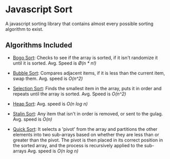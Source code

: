 # Javascript Sort

A javascript sorting library that contains almost every possible sorting algorithm to exist.


## Algorithms Included

- [Bogo Sort](https://en.wikipedia.org/wiki/Bogosort): Checks to see if the array is sorted, if it isn't randomize it until it is sorted. Avg. Speed is *Ø(n * n!)*

- [Bubble Sort](https://en.wikipedia.org/wiki/Bubble_sort): Compares adjacent items, if it is less than the current item, swap them. Avg. speed is *O(n^2)*
- [Selection Sort](https://en.wikipedia.org/wiki/Selection_sort): Finds the smallest item in the array, puts it in order and repeats until the array is sorted. Avg. Speed is *O(n^2)*
- [Heap Sort](https://en.wikipedia.org/wiki/Heapsort): Avg. speed is *O(n log n)*
- [Stalin Sort](https://github.com/gustavo-depaula/stalin-sort): Any item that isn't in order is removed, or sent to the gulag. Avg. speed is *O(n)*
- [Quick Sort](https://en.wikipedia.org/wiki/Quicksort): It selects a 'pivot' from the array and partitions the other elements into two sub-arrays based on whether they are less than or greater than the pivot. The pivot is then placed in its correct position in the sorted array, and the process is recursively applied to the sub-arrays Avg. speed is *O(n log n)*
